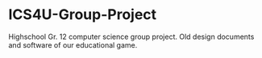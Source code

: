 # ICS4U-Group-Project
Highschool Gr. 12 computer science group project. Old design documents and software of our educational game.
